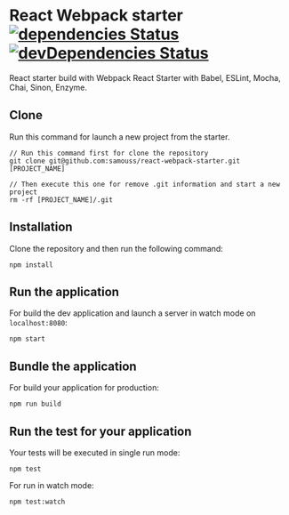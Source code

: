 # React Webpack starter [![dependencies Status](https://david-dm.org/samouss/react-webpack-starter/status.svg)](https://david-dm.org/samouss/react-webpack-starter) [![devDependencies Status](https://david-dm.org/samouss/react-webpack-starter/dev-status.svg)](https://david-dm.org/samouss/react-webpack-starter?type=dev)

React starter build with Webpack React Starter with Babel, ESLint, Mocha, Chai, Sinon, Enzyme.

## Clone

Run this command for launch a new project from the starter.

```
// Run this command first for clone the repository
git clone git@github.com:samouss/react-webpack-starter.git [PROJECT_NAME]

// Then execute this one for remove .git information and start a new project
rm -rf [PROJECT_NAME]/.git
```

## Installation

Clone the repository and then run the following command:

```
npm install
```

## Run the application

For build the dev application and launch a server in watch mode on `localhost:8080`:

```
npm start
```

## Bundle the application

For build your application for production:

```
npm run build
```

## Run the test for your application

Your tests will be executed in single run mode:

```
npm test
```

For run in watch mode:

```
npm test:watch
```
